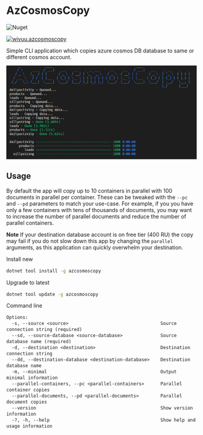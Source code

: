 # AzCosmosCopy
![Nuget](https://github.com/wivuu/Wivuu.AzCosmosCopy/workflows/Nuget/badge.svg)

[![wivuu.azcosmoscopy](https://img.shields.io/nuget/v/azcosmoscopy.svg?label=azcosmoscopy)](https://www.nuget.org/packages/AzCosmosCopy/)


Simple CLI application which copies azure cosmos DB database to same or different cosmos account.

![](./sample.png)

## Usage

By default the app will copy up to 10 containers in parallel with 100 documents in parallel per container. These can be tweaked with the `--pc` and `--pd` parameters to match your use-case. For example, if you you have only a few containers with tens of thousands of documents, you may want to increase the number of parallel documents and reduce the number of parallel containers. 

**Note** If your destination database account is on free tier (400 RU) the copy may fail if you do not slow down this app by changing the `parallel` arguments, as this application can quickly overwhelm your destination.

Install new
```sh
dotnet tool install -g azcosmoscopy
```

Upgrade to latest
```sh
dotnet tool update -g azcosmoscopy
```

Command line
```
Options:
  -s, --source <source>                                  Source connection string (required)
  --sd, --source-database <source-database>              Source database name (required)
  -d, --destination <destination>                        Destination connection string
  --dd, --destination-database <destination-database>    Destination database name
  -m, --minimal                                          Output minimal information
  --parallel-containers, --pc <parallel-containers>      Parallel container copies
  --parallel-documents, --pd <parallel-documents>        Parallel document copies
  --version                                              Show version information
  -?, -h, --help                                         Show help and usage information
```
